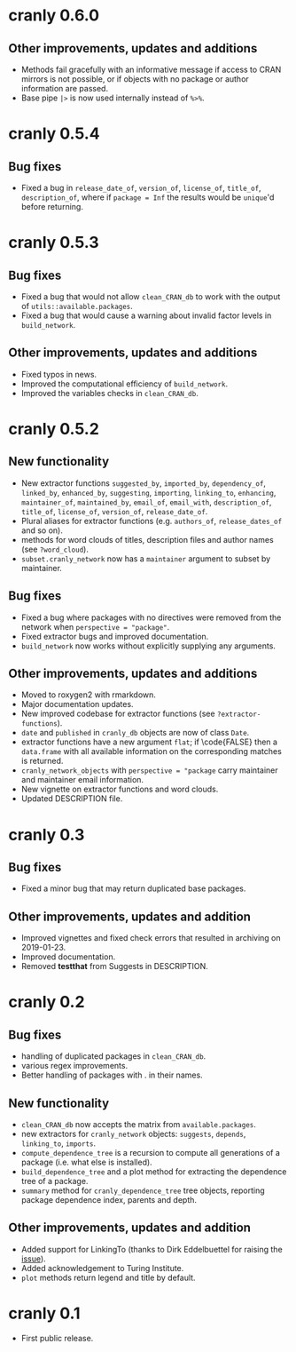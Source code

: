 # cranly 0.6.0
## Other improvements, updates and additions

* Methods fail gracefully with an informative message if access to CRAN mirrors is not possible, or if objects with no package or author information are passed.
* Base pipe `|>` is now used internally instead of `%>%`.

# cranly 0.5.4

## Bug fixes
* Fixed a bug in `release_date_of`, `version_of`, `license_of`, `title_of`, `description_of`, where if `package = Inf` the results would be `unique`'d before returning.

# cranly 0.5.3

## Bug fixes
* Fixed a bug that would not allow `clean_CRAN_db` to work with the output of `utils::available.packages`.
* Fixed a bug that would cause a warning about invalid factor levels in `build_network`.

## Other improvements, updates and additions
* Fixed typos in news.
* Improved the computational efficiency of `build_network`.
* Improved the variables checks in `clean_CRAN_db`.

# cranly 0.5.2

## New functionality
* New extractor functions `suggested_by`, `imported_by`, `dependency_of`, `linked_by`, `enhanced_by`, `suggesting`, `importing`, `linking_to`, `enhancing`, `maintainer_of`, `maintained_by`, `email_of`, `email_with`, `description_of`, `title_of`, `license_of`, `version_of`, `release_date_of`.
* Plural aliases for extractor functions (e.g. `authors_of`, `release_dates_of` and so on).
* methods for word clouds of titles, description files and author names (see `?word_cloud`).
* `subset.cranly_network` now has a `maintainer` argument to subset by maintainer.

## Bug fixes
* Fixed a bug where packages with no directives were removed from the network when `perspective = "package"`.
* Fixed extractor bugs and improved documentation.
* `build_network` now works without explicitly supplying any arguments.

## Other improvements, updates and additions
* Moved to roxygen2 with rmarkdown.
* Major documentation updates.
* New improved codebase for extractor functions (see `?extractor-functions`).
* `date` and `published` in `cranly_db` objects are now of class `Date`.
* extractor functions have a new argument `flat`; if \code{FALSE} then a `data.frame` with all available information on the corresponding matches is returned.
* `cranly_network_objects` with `perspective = "package` carry maintainer and maintainer email information.
* New vignette on extractor functions and word clouds.
* Updated DESCRIPTION file.

# cranly 0.3

## Bug fixes
* Fixed a minor bug that may return duplicated base packages.

## Other improvements, updates and addition
* Improved vignettes and fixed check errors that resulted in archiving on 2019-01-23.
* Improved documentation.
* Removed **testthat** from Suggests in DESCRIPTION.

# cranly 0.2

## Bug fixes
* handling of duplicated packages in `clean_CRAN_db`.
* various regex improvements.
* Better handling of packages with . in their names.

## New functionality
* `clean_CRAN_db` now accepts the matrix from `available.packages`.
* new extractors for `cranly_network` objects: `suggests`, `depends`, `linking_to`, `imports`.
* `compute_dependence_tree` is a recursion to compute all generations of a package (i.e. what else is installed).
* `build_dependence_tree` and a plot method for extracting the dependence tree of a package.
* `summary` method for `cranly_dependence_tree` tree objects, reporting package dependence index, parents and depth.

## Other improvements, updates and addition
* Added support for LinkingTo (thanks to Dirk Eddelbuettel for raising the [issue](https://github.com/ikosmidis/cranly/issues/1)).
* Added acknowledgement to Turing Institute.
* `plot` methods return legend and title by default.


# cranly 0.1

* First public release.



